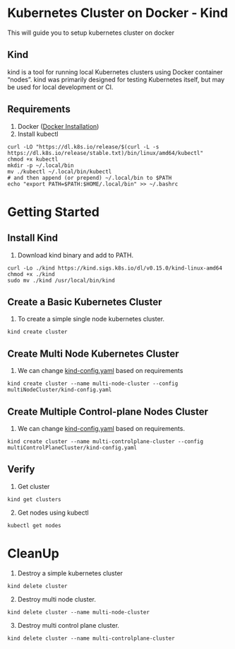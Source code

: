 # Kubernetes Cluster on Docker - Kind 
This will guide you to setup kubernetes cluster on docker

## Kind
kind is a tool for running local Kubernetes clusters using Docker container “nodes”.
kind was primarily designed for testing Kubernetes itself, but may be used for local development or CI. 

## Requirements
1. Docker ([Docker Installation](https://github.com/vinaykagithapu/dockerSetUp-Ubuntu.git))
2. Install kubectl
```shell
curl -LO "https://dl.k8s.io/release/$(curl -L -s https://dl.k8s.io/release/stable.txt)/bin/linux/amd64/kubectl"
chmod +x kubectl
mkdir -p ~/.local/bin
mv ./kubectl ~/.local/bin/kubectl
# and then append (or prepend) ~/.local/bin to $PATH
echo "export PATH=$PATH:$HOME/.local/bin" >> ~/.bashrc
```


# Getting Started

## Install Kind
1. Download kind binary and add to PATH.
```shell
curl -Lo ./kind https://kind.sigs.k8s.io/dl/v0.15.0/kind-linux-amd64
chmod +x ./kind
sudo mv ./kind /usr/local/bin/kind
```


## Create a Basic Kubernetes Cluster
1. To create a simple single node kubernetes cluster.
```shell
kind create cluster
```

## Create Multi Node Kubernetes Cluster
1. We can change [kind-config.yaml](multiNodeCluster/kind-config.yaml) based on requirements
```shell
kind create cluster --name multi-node-cluster --config multiNodeCluster/kind-config.yaml
```

## Create Multiple Control-plane Nodes Cluster
1. We can change [kind-config.yaml](multiControlPlaneCluster/kind-config.yaml) based on requirements. 
```shell
kind create cluster --name multi-controlplane-cluster --config multiControlPlaneCluster/kind-config.yaml
```

## Verify
1. Get cluster
```shell
kind get clusters
```
2. Get nodes using kubectl
```shell
kubectl get nodes
```

# CleanUp
1. Destroy a simple kubernetes cluster
```shell
kind delete cluster
```
2. Destroy multi node cluster.
```shell
kind delete cluster --name multi-node-cluster
```
3. Destroy multi control plane cluster.
```shell
kind delete cluster --name multi-controlplane-cluster
```
